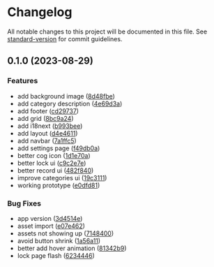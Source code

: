 # Changelog

All notable changes to this project will be documented in this file. See [standard-version](https://github.com/conventional-changelog/standard-version) for commit guidelines.

## 0.1.0 (2023-08-29)


### Features

* add background image ([8d48fbe](https://github.com/owfdr/wait-for-me/commit/8d48fbe641291449dd0d61016acc375e32f6723b))
* add category description ([4e69d3a](https://github.com/owfdr/wait-for-me/commit/4e69d3a70fc12631280b271479612e02fdec64f6))
* add footer ([cd29737](https://github.com/owfdr/wait-for-me/commit/cd297379a27df5919cd31c5a15cbdfe628cf0691))
* add grid ([8bc9a24](https://github.com/owfdr/wait-for-me/commit/8bc9a247d575d5b6e08c3ad5d622e7d366df825f))
* add i18next ([b993bee](https://github.com/owfdr/wait-for-me/commit/b993bee82d52708670c8a877803e03da3011854a))
* add layout ([d4e4611](https://github.com/owfdr/wait-for-me/commit/d4e46110302a086bca930a38cad8080bf0d89a5a))
* add navbar ([7a1ffc5](https://github.com/owfdr/wait-for-me/commit/7a1ffc504ff00f12ea446e558fa326d37ed342fa))
* add settings page ([f49db0a](https://github.com/owfdr/wait-for-me/commit/f49db0a10d1773664de479944bceb989f1d7644a))
* better cog icon ([1d1e70a](https://github.com/owfdr/wait-for-me/commit/1d1e70a3b67bbda7a7bcbcd0d89c3832ec63e007))
* better lock ui ([c9c2e7e](https://github.com/owfdr/wait-for-me/commit/c9c2e7e795db58f2f8d2fcf2fd3a2c376c583d8a))
* better record ui ([482f840](https://github.com/owfdr/wait-for-me/commit/482f8402e9f173789ba1cb69b588f4ff4a7c2d4f))
* improve categories ui ([19c3111](https://github.com/owfdr/wait-for-me/commit/19c311115198ddc703cbf9bcffd0e35754e194b7))
* working prototype ([e0dfd81](https://github.com/owfdr/wait-for-me/commit/e0dfd8161ae887d7e4c1989108f980cc181cbfe4))


### Bug Fixes

* app version ([3d4514e](https://github.com/owfdr/wait-for-me/commit/3d4514eee737971c39ab6f986b7fb14d67ad1057))
* asset import ([e07e462](https://github.com/owfdr/wait-for-me/commit/e07e462dc3be971fe39106545385840546fdbd27))
* assets not showing up ([7148400](https://github.com/owfdr/wait-for-me/commit/7148400bd6b3dc251ebe45fdfd8771c7bf7d5623))
* avoid button shrink ([1a56a11](https://github.com/owfdr/wait-for-me/commit/1a56a114ed8908f7d164e9df2da2ccbb32deca3d))
* better add hover animation ([81342b9](https://github.com/owfdr/wait-for-me/commit/81342b92bc807eaf1e60af4b3158bd3574d360b7))
* lock page flash ([6234446](https://github.com/owfdr/wait-for-me/commit/6234446f098ce5431e744f6fe88db7c2831c8dbe))
